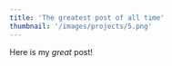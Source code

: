 ```yaml
---
title: 'The greatest post of all time'
thumbnail: '/images/projects/5.png'
---
```


Here is my _great_ post!

